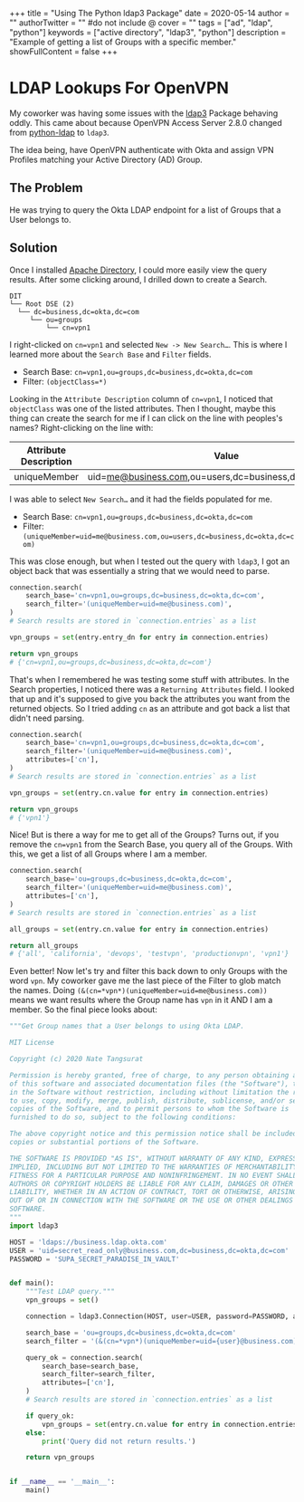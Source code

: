 +++
title = "Using The Python ldap3 Package"
date = 2020-05-14
author = ""
authorTwitter = "" #do not include @
cover = ""
tags = ["ad", "ldap", "python"]
keywords = ["active directory", "ldap3", "python"]
description = "Example of getting a list of Groups with a specific member."
showFullContent = false
+++

# LDAP Lookups For OpenVPN

My coworker was having some issues with the
[ldap3](https://ldap3.readthedocs.io/en/latest/index.html) Package behaving
oddly. This came about because OpenVPN Access Server 2.8.0 changed from
[python-ldap](https://www.python-ldap.org/) to `ldap3`.

The idea being, have OpenVPN authenticate with Okta and assign VPN Profiles
matching your Active Directory (AD) Group.

## The Problem

He was trying to query the Okta LDAP endpoint for a list of Groups that a User
belongs to.

## Solution

Once I installed [Apache Directory](https://directory.apache.org/studio/), I
could more easily view the query results. After some clicking around, I drilled
down to create a Search.

```
DIT
└── Root DSE (2)
  └── dc=business,dc=okta,dc=com
     └── ou=groups
         └── cn=vpn1
```

I right-clicked on `cn=vpn1` and selected `New -> New Search…`. This is where I
learned more about the `Search Base` and `Filter` fields.

* Search Base: `cn=vpn1,ou=groups,dc=business,dc=okta,dc=com`
* Filter: `(objectClass=*)`

Looking in the `Attribute Description` column of `cn=vpn1`, I noticed that
`objectClass` was one of the listed attributes. Then I thought, maybe this
thing can create the search for me if I can click on the line with peoples's
names? Right-clicking on the line with:

| Attribute Description | Value |
| --------------------- | ----- |
| uniqueMember | uid=me@business.com,ou=users,dc=business,dc=okta,dc=com' |

I was able to select `New Search…` and it had the fields populated for me.

* Search Base: `cn=vpn1,ou=groups,dc=business,dc=okta,dc=com`
* Filter: `(uniqueMember=uid=me@business.com,ou=users,dc=business,dc=okta,dc=com)`

This was close enough, but when I tested out the query with `ldap3`, I got an
object back that was essentially a string that we would need to parse.

```python
connection.search(
    search_base='cn=vpn1,ou=groups,dc=business,dc=okta,dc=com',
    search_filter='(uniqueMember=uid=me@business.com)',
)
# Search results are stored in `connection.entries` as a list

vpn_groups = set(entry.entry_dn for entry in connection.entries)

return vpn_groups
# {'cn=vpn1,ou=groups,dc=business,dc=okta,dc=com'}
```

That's when I remembered he was testing some stuff with attributes. In the
Search properties, I noticed there was a `Returning Attributes` field. I looked
that up and it's supposed to give you back the attributes you want from the
returned objects. So I tried adding `cn` as an attribute and got back a list
that didn't need parsing.

```python
connection.search(
    search_base='cn=vpn1,ou=groups,dc=business,dc=okta,dc=com',
    search_filter='(uniqueMember=uid=me@business.com)',
    attributes=['cn'],
)
# Search results are stored in `connection.entries` as a list

vpn_groups = set(entry.cn.value for entry in connection.entries)

return vpn_groups
# {'vpn1'}
```

Nice! But is there a way for me to get all of the Groups? Turns out, if you
remove the `cn=vpn1` from the Search Base, you query all of the Groups. With
this, we get a list of all Groups where I am a member.

```python
connection.search(
    search_base='ou=groups,dc=business,dc=okta,dc=com',
    search_filter='(uniqueMember=uid=me@business.com)',
    attributes=['cn'],
)
# Search results are stored in `connection.entries` as a list

all_groups = set(entry.cn.value for entry in connection.entries)

return all_groups
# {'all', 'california', 'devops', 'testvpn', 'productionvpn', 'vpn1'}
```

Even better! Now let's try and filter this back down to only Groups with the
word `vpn`. My coworker gave me the last piece of the Filter to glob match the
names. Doing `(&(cn=*vpn*)(uniqueMember=uid=me@business.com))` means we want
results where the Group name has `vpn` in it AND I am a member. So the final
piece looks about:

```python
"""Get Group names that a User belongs to using Okta LDAP.

MIT License

Copyright (c) 2020 Nate Tangsurat

Permission is hereby granted, free of charge, to any person obtaining a copy
of this software and associated documentation files (the "Software"), to deal
in the Software without restriction, including without limitation the rights
to use, copy, modify, merge, publish, distribute, sublicense, and/or sell
copies of the Software, and to permit persons to whom the Software is
furnished to do so, subject to the following conditions:

The above copyright notice and this permission notice shall be included in all
copies or substantial portions of the Software.

THE SOFTWARE IS PROVIDED "AS IS", WITHOUT WARRANTY OF ANY KIND, EXPRESS OR
IMPLIED, INCLUDING BUT NOT LIMITED TO THE WARRANTIES OF MERCHANTABILITY,
FITNESS FOR A PARTICULAR PURPOSE AND NONINFRINGEMENT. IN NO EVENT SHALL THE
AUTHORS OR COPYRIGHT HOLDERS BE LIABLE FOR ANY CLAIM, DAMAGES OR OTHER
LIABILITY, WHETHER IN AN ACTION OF CONTRACT, TORT OR OTHERWISE, ARISING FROM,
OUT OF OR IN CONNECTION WITH THE SOFTWARE OR THE USE OR OTHER DEALINGS IN THE
SOFTWARE.
"""
import ldap3

HOST = 'ldaps://business.ldap.okta.com'
USER = 'uid=secret_read_only@business.com,dc=business,dc=okta,dc=com'
PASSWORD = 'SUPA_SECRET_PARADISE_IN_VAULT'


def main():
    """Test LDAP query."""
    vpn_groups = set()

    connection = ldap3.Connection(HOST, user=USER, password=PASSWORD, auto_bind=True)

    search_base = 'ou=groups,dc=business,dc=okta,dc=com'
    search_filter = '(&(cn=*vpn*)(uniqueMember=uid={user}@business.com))'.format(user='me')

    query_ok = connection.search(
        search_base=search_base,
        search_filter=search_filter,
        attributes=['cn'],
    )
    # Search results are stored in `connection.entries` as a list

    if query_ok:
        vpn_groups = set(entry.cn.value for entry in connection.entries)
    else:
        print('Query did not return results.')

    return vpn_groups


if __name__ == '__main__':
    main()
```
